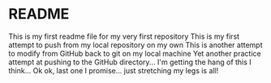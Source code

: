 # README #
This is my first readme file for my very first repository
This is my first attempt to push from my local repository on my own
This is another attempt to modify from GitHub back to git on my local machine
Yet another practice attempt at pushing to the GitHub directory...  I'm getting the hang of this I think...
Ok ok, last one I promise...   just stretching my legs is all!
